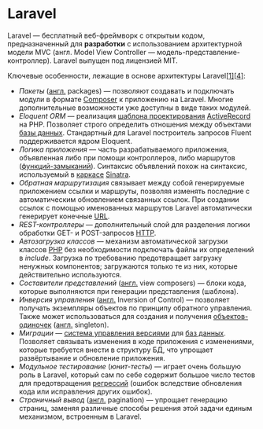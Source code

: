 # Laravel

Laravel — бесплатный веб-фреймворк с открытым кодом, предназначенный для **разработки** с использованием архитектурной модели MVC (англ. Model View Controller — модель-представление-контроллер). Laravel выпущен под лицензией MIT.

Ключевые особенности, лежащие в основе архитектуры Laravel[[1\]](https://ru.wikipedia.org/wiki/Laravel#cite_note-sitepoint-1)[[4\]](https://ru.wikipedia.org/wiki/Laravel#cite_note-4):

- *Пакеты* ([англ.](https://ru.wikipedia.org/wiki/%D0%90%D0%BD%D0%B3%D0%BB%D0%B8%D0%B9%D1%81%D0%BA%D0%B8%D0%B9_%D1%8F%D0%B7%D1%8B%D0%BA) packages) — позволяют создавать и подключать модули в формате [Composer](https://ru.wikipedia.org/wiki/Composer) к приложению на Laravel. Многие дополнительные возможности уже доступны в виде таких модулей.
- *Eloquent ORM* — реализация [шаблона проектирования](https://ru.wikipedia.org/wiki/%D0%A8%D0%B0%D0%B1%D0%BB%D0%BE%D0%BD_%D0%BF%D1%80%D0%BE%D0%B5%D0%BA%D1%82%D0%B8%D1%80%D0%BE%D0%B2%D0%B0%D0%BD%D0%B8%D1%8F) [ActiveRecord](https://ru.wikipedia.org/wiki/ActiveRecord) на PHP. Позволяет строго определить отношения между объектами [базы данных](https://ru.wikipedia.org/wiki/%D0%91%D0%B0%D0%B7%D0%B0_%D0%B4%D0%B0%D0%BD%D0%BD%D1%8B%D1%85). Стандартный для Laravel построитель запросов Fluent поддерживается ядром Eloquent.
- *Логика приложения* — часть разрабатываемого приложения, объявленная либо при помощи контроллеров, либо маршрутов ([функций-замыканий](https://ru.wikipedia.org/wiki/%D0%97%D0%B0%D0%BC%D1%8B%D0%BA%D0%B0%D0%BD%D0%B8%D0%B5_(%D0%BF%D1%80%D0%BE%D0%B3%D1%80%D0%B0%D0%BC%D0%BC%D0%B8%D1%80%D0%BE%D0%B2%D0%B0%D0%BD%D0%B8%D0%B5))). Синтаксис объявлений похож на синтаксис, используемый в [каркасе](https://ru.wikipedia.org/wiki/%D0%9F%D1%80%D0%BE%D0%B3%D1%80%D0%B0%D0%BC%D0%BC%D0%BD%D1%8B%D0%B9_%D0%BA%D0%B0%D1%80%D0%BA%D0%B0%D1%81) [Sinatra](https://ru.wikipedia.org/wiki/Sinatra).
- *Обратная маршрутизация* связывает между собой генерируемые приложением ссылки и маршруты, позволяя изменять последние с автоматическим обновлением связанных ссылок. При создании ссылок с помощью именованных маршрутов Laravel автоматически генерирует конечные [URL](https://ru.wikipedia.org/wiki/URL).
- *REST-контроллеры* — дополнительный слой для разделения логики обработки GET- и POST-запросов [HTTP](https://ru.wikipedia.org/wiki/HTTP).
- *Автозагрузка классов* — механизм автоматической загрузки классов [PHP](https://ru.wikipedia.org/wiki/PHP) без необходимости подключать файлы их определений в *include*. Загрузка по требованию предотвращает загрузку ненужных компонентов; загружаются только те из них, которые действительно используются.
- *Составители представлений* ([англ.](https://ru.wikipedia.org/wiki/%D0%90%D0%BD%D0%B3%D0%BB%D0%B8%D0%B9%D1%81%D0%BA%D0%B8%D0%B9_%D1%8F%D0%B7%D1%8B%D0%BA) view composers) — блоки кода, которые выполняются при генерации представления (шаблона).
- *Инверсия управления* ([англ.](https://ru.wikipedia.org/wiki/%D0%90%D0%BD%D0%B3%D0%BB%D0%B8%D0%B9%D1%81%D0%BA%D0%B8%D0%B9_%D1%8F%D0%B7%D1%8B%D0%BA) Inversion of Control) — позволяет получать экземпляры объектов по принципу обратного управления. Также может использоваться для создания и получения [объектов-одиночек](https://ru.wikipedia.org/wiki/Singleton) ([англ.](https://ru.wikipedia.org/wiki/%D0%90%D0%BD%D0%B3%D0%BB%D0%B8%D0%B9%D1%81%D0%BA%D0%B8%D0%B9_%D1%8F%D0%B7%D1%8B%D0%BA) singleton).
- *Миграции* — [система управления версиями](https://ru.wikipedia.org/wiki/%D0%A1%D0%B8%D1%81%D1%82%D0%B5%D0%BC%D0%B0_%D1%83%D0%BF%D1%80%D0%B0%D0%B2%D0%BB%D0%B5%D0%BD%D0%B8%D1%8F_%D0%B2%D0%B5%D1%80%D1%81%D0%B8%D1%8F%D0%BC%D0%B8) для [баз данных](https://ru.wikipedia.org/wiki/%D0%91%D0%B0%D0%B7%D0%B0_%D0%B4%D0%B0%D0%BD%D0%BD%D1%8B%D1%85). Позволяет связывать изменения в коде приложения с изменениями, которые требуется внести в структуру БД, что упрощает развёртывание и обновление приложения.
- *Модульное тестирование* (*юнит-тесты*) — играет очень большую роль в Laravel, который сам по себе содержит большое число тестов для предотвращения [регрессий](https://ru.wikipedia.org/wiki/%D0%A0%D0%B5%D0%B3%D1%80%D0%B5%D1%81%D1%81%D0%B8%D0%BE%D0%BD%D0%BD%D0%BE%D0%B5_%D1%82%D0%B5%D1%81%D1%82%D0%B8%D1%80%D0%BE%D0%B2%D0%B0%D0%BD%D0%B8%D0%B5) (ошибок вследствие обновления кода или исправления других ошибок).
- *Страничный вывод* ([англ.](https://ru.wikipedia.org/wiki/%D0%90%D0%BD%D0%B3%D0%BB%D0%B8%D0%B9%D1%81%D0%BA%D0%B8%D0%B9_%D1%8F%D0%B7%D1%8B%D0%BA) pagination) — упрощает генерацию страниц, заменяя различные способы решения этой задачи единым механизмом, встроенным в Laravel.

